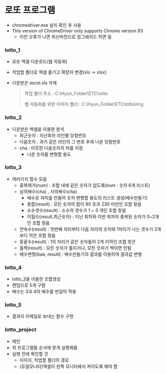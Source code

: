 # 로또 프로그램

* chromedriver.exe 설치 확인 후 사용
* This version of ChromeDriver only supports Chrome version 93
  * 이런 오류가 나면 최신버전으로 업그레이드 하면 됨

### lotto_1

* 로또 엑셀 다운로드(웹 자동화)

* 작업할 폴더로 엑셀 옮기고 확장자 변경(xls -> xlsx)

* 다운받은 excel.xls 삭제

  > 작업 폴더 주소 : C:\Hyun_Folder\ETC\lotto
  >
  > 웹 자동화를 위한 이미지 폴더 : C:\Hyun_Folder\ETC\lotto\img

### lotto_2

* 다운받은 엑셀을 이용한 분석
  * 최근숫자 : 지난회차 라인별 당첨번호
  * 다음숫자 : 과거 같은 라인의 그 번호 후에 나온 당첨번호
  * cha : 이웃한 다음숫자의  차를 저장
    * 나온 숫자를 변형할 용도

### lotto_3

 * 여러가지 함수 모음
   	* 중복제거(num) : 조합 내에 같은 숫자가 없도록(num : 숫자 6개 리스트)
    * 삼의배수(cha) , 사의배수(cha)
      	* 배수로 차이를 만들어 숫자 변형할 용도의 리스트 생성(배수만들기)
      	* 총합(result) : 모든 숫자의 합이 80 초과 230 미만인 조합 찾음
      	* 소수갯수(result) : 소수의 갯수가 1 ~ 3 개인 조합 찾음
      	* 이월수(result,최근숫자) : 지난 회차와 이번 회차의 중복된 숫자가 0~2개인 조합 찾음
   	* 연속수(result) : 첫번째 자리부터 다음 자리의 숫자와 1차이가 나는 갯수가 2개 보다 적은 조합 찾음
   	* 동끝수(result) : 1의 자리가 같은 숫자들이 2개 이하인 조합 찾은
   	* 홀짝(result) : 모든 숫자가 홀이거나, 모든 숫자가 짝이면 안됨
   	* 배수변형(bae, result) : 배수만들기의 결과를 이용하여 결과값 변형

### lotto_4

* lotto_3을 이용한 조합생성
* 랜덤으로 5개 구함
* 배수는 3과 4의 배수를 번갈아 적용

### lotto_5

* 결과지 이메일로 보내는 함수 구현

### lotto_project

* 메인
* 위 프로그램들 순서에 맞게 실행해줌
* 실행 전에 확인할 것
  * 이미지, 작업할 폴더의 경로
  * (듀얼모니터)엑셀이 왼쪽 모니터에서 켜지도록 해야 함